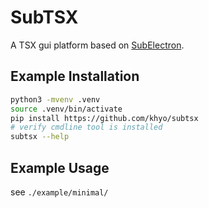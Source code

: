 # SubTSX

A TSX gui platform based on [SubElectron](https://github.com/khyo/subelectron).


## Example Installation

```bash
python3 -mvenv .venv
source .venv/bin/activate
pip install https://github.com/khyo/subtsx
# verify cmdline tool is installed
subtsx --help
```

## Example Usage

see `./example/minimal/`
